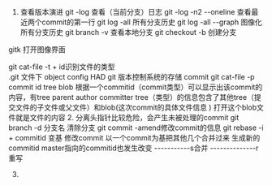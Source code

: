 1. 查看版本演进
git -log 查看（当前分支）日志
git -log -n2 --oneline 查看最近两个commit的第一行
git log -all 所有分支历史
git log -all --graph 图像化所有分支历史
git branch -v  查看本地分支
git checkout -b 创建分支


gitk 打开图像界面

git cat-file -t + id识别文件的类型  
.git 文件下 object config HAD
git 版本控制系统的存储 
commit  git cat-file -p commit id
tree
blob
根据一个commitid（commit类型）可以显示出该commit的内容，有tree parent author committer
tree（类型）的信息包含了其他tree（提交文件的子文件或父文件）和blob(这次commit的具体文件信息 )
打开这个blob文件就是文件的内容
2. 分离头指针比较危险，会产生未被处理的commit
git branch -d 分支名   清除分支
git commit -amend修改commit的信息
git rebase -i + commitid 变基 修改commit
以一个commit为基把其他几个合并过来 生成新的commitid master指向的commitid也发生改变 -----------s合并    --------------r重写

3. 

